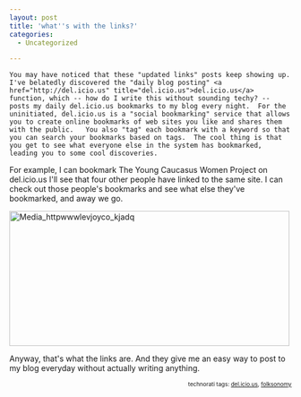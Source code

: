 ```yaml
---
layout: post
title: 'what''s with the links?'
categories:
  - Uncategorized

---
```



    You may have noticed that these "updated links" posts keep showing up.  I've belatedly discovered the "daily blog posting" <a href="http://del.icio.us" title="del.icio.us">del.icio.us</a> function, which -- how do I write this without sounding techy? -- posts my daily del.icio.us bookmarks to my blog every night.  For the uninitiated, del.icio.us is a "social bookmarking" service that allows you to create online bookmarks of web sites you like and shares them with the public.   You also "tag" each bookmark with a keyword so that you can search your bookmarks based on tags.  The cool thing is that you get to see what everyone else in the system has bookmarked, leading you to some cool discoveries.

For example, I can bookmark  The Young Caucasus Women Project on del.icio.us I'll see that four other people have linked to the same site.  I can check out those people's bookmarks and see what else they've bookmarked, and away we go.

<div class='p_embed p_image_embed'>
<a href="http://getfile9.posterous.com/getfile/files.posterous.com/import-bbzv/kDyyriyhlszCfAHcoEbbriGocmCgqbwpdcrlokDJrwJcvEIoaAocbomzIjHl/media_httpwwwlevjoyco_kjaDq.png.scaled1000.png"><img alt="Media_httpwwwlevjoyco_kjadq" height="241" src="http://levjoydotcom3.files.wordpress.com/2006/03/media_httpwwwlevjoyco_kjadq.png?w=300" width="500" /></a>
</div>


Anyway, that's what the links are.  And they give me an easy way to post to my blog everyday without actually writing anything.


<p style="font-size:10px;text-align:right;">technorati tags: <a href="http://technorati.com/tag/del.icio.us" rel="tag">del.icio.us</a>, <a href="http://technorati.com/tag/folksonomy" rel="tag">folksonomy</a></p>

  
